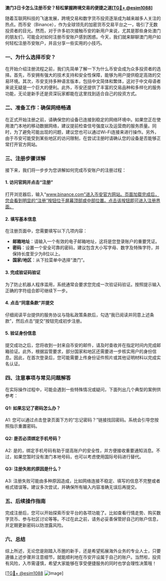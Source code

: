 **澳门3日卡怎么注册币安？轻松掌握跨境交易的便捷之道[[TG💪+ @esim1088](https://t.me/s/esim1088)]**

随着互联网科技的飞速发展，跨境交易和数字货币投资逐渐成为越来越多人关注的热点。而币安（Binance），作为全球领先的加密货币交易平台之一，吸引了无数投资者的目光。然而，对于许多初次接触币安的新用户来说，尤其是那些身处澳门的朋友们，可能会对如何注册币安账户感到困惑。今天，我们就来聊聊澳门用户如何轻松注册币安账户，并且分享一些实用的小技巧。

### 一、为什么选择币安？

在开始介绍注册流程之前，我们先简单了解一下为什么币安会成为众多投资者的选择。首先，币安拥有强大的技术支持和安全性保障，能够为用户提供稳定高效的交易环境。其次，币安支持多种语言版本，包括中文简体和繁体，这对于中文母语者来说无疑是一个巨大的便利。此外，币安还提供了丰富的交易品种和多样化的服务功能，无论是新手还是资深玩家都能在这里找到适合自己的投资方式。

### 二、准备工作：确保网络畅通

在正式开始注册之前，请确保您的设备已连接到稳定的网络环境中。如果您正在使用澳门本地的移动数据网络，建议提前检查信号强度以及运营商的服务质量。同时，为了避免可能出现的问题，建议您也可以通过Wi-Fi连接来进行操作。另外，由于币安可能受到某些地区的访问限制，在尝试注册时请确认您的设备是否能够正常打开官方网站。

### 三、注册步骤详解

接下来，我们将一步步为您讲解如何完成币安账户的注册过程：

#### 1. 访问官网并点击“注册”

打开浏览器后，输入“www.binance.com”进入币安官方网站。页面加载完成后，您会看到明显的“注册”按钮位于屏幕顶部或中部位置。点击该按钮即可进入注册界面。

#### 2. 填写基本信息

在注册页面中，您需要填写以下几项内容：
- **邮箱地址**：请输入一个有效的电子邮箱地址，这将是您登录账户的重要凭证。
- **密码**：设置一个安全可靠的密码，建议包含大小写字母、数字及特殊字符，并保持长度至少为8位以上。
- **国家/地区**：从下拉菜单中选择“澳门”。

#### 3. 完成验证码验证

为了防止机器人程序滥用，系统通常会要求您完成一次验证码验证。按照提示输入正确的字符组合即可继续下一步。

#### 4. 点击“同意条款”并提交

仔细阅读平台提供的服务协议与隐私政策条款后，勾选“我已阅读并同意上述条款”，然后点击“提交”按钮完成初步注册。

#### 5. 验证身份信息

提交成功之后，您将收到一封来自币安的邮件，请及时查收并在指定时间内完成邮箱验证。此外，根据监管要求，部分国家和地区还需要进一步核实用户的身份信息。因此，在首次登录后，您可能需要上传身份证件照片或其他证明材料以完成实名认证。

### 四、注意事项与常见问题解答

在实际操作过程中，可能会遇到一些特殊情况或疑问，下面列出几个典型的案例供参考：

#### Q1: 如果忘记了密码怎么办？
A1: 您可以通过点击登录页面下方的“忘记密码？”链接找回密码。系统会引导您按照指示重置密码。

#### Q2: 是否必须绑定手机号码？
A2: 是的，绑定手机号码有助于提高账户的安全性，并方便接收重要通知消息。不过，如果您暂时没有澳门本地号码，也可以考虑使用国际号码进行替代。

#### Q3: 注册失败的原因是什么？
A3: 注册失败可能由多种原因造成，比如网络连接不稳定、填写的信息不完整或者格式错误等。建议多次尝试，并确保所有输入内容准确无误后再提交。

### 五、后续操作指南

完成注册后，您可以开始探索币安平台的各项功能了。比如查看行情走势、购买数字货币、参与社区讨论等等。不过在此之前，请务必妥善保管好自己的账户信息，并定期更新密码以防泄露风险。

### 六、总结

综上所述，无论您是刚踏入币圈的新手，还是希望拓展海外业务的专业人士，只要遵循上述步骤并注意细节，就能顺利地在币安开设属于自己的账户。当然啦，投资有风险，入市需谨慎，希望大家能够在享受便捷服务的同时也学会理性决策哦！

[[TG💪+ @esim1088](https://t.me/s/esim1088) ![Image](https://i.postimg.cc/4NQfJmqS/Snipaste-2025-05-13-00-14-12.png)]